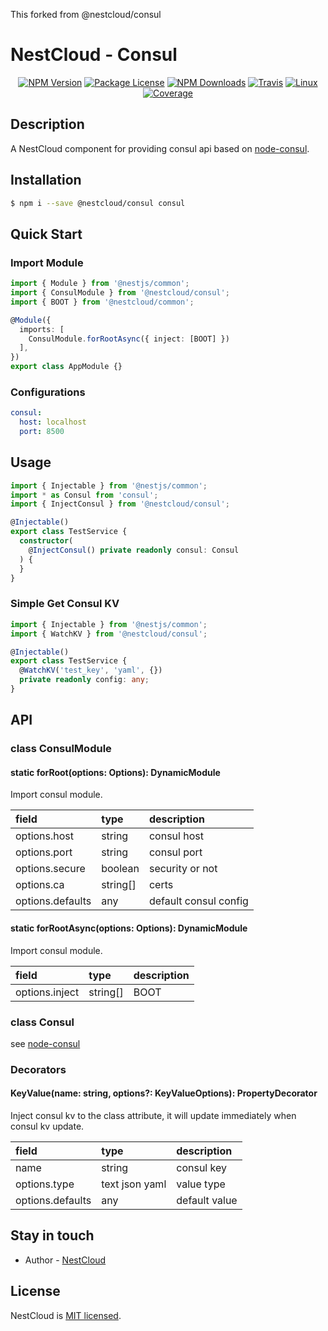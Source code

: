 This forked from @nestcloud/consul

[travis-image]: https://api.travis-ci.org/nest-cloud/nestcloud.svg?branch=master
[travis-url]: https://travis-ci.org/nest-cloud/nestcloud
[linux-image]: https://img.shields.io/travis/nest-cloud/nestcloud/master.svg?label=linux
[linux-url]: https://travis-ci.org/nest-cloud/nestcloud

# NestCloud - Consul

<p align="center">
    <a href="https://www.npmjs.com/~nestcloud" target="_blank"><img src="https://img.shields.io/npm/v/@nestcloud/core.svg" alt="NPM Version"/></a>
    <a href="https://www.npmjs.com/~nestcloud" target="_blank"><img src="https://img.shields.io/npm/l/@nestcloud/core.svg" alt="Package License"/></a>
    <a href="https://www.npmjs.com/~nestcloud" target="_blank"><img src="https://img.shields.io/npm/dm/@nestcloud/core.svg" alt="NPM Downloads"/></a>
    <a href="https://travis-ci.org/nest-cloud/nestcloud" target="_blank"><img src="https://travis-ci.org/nest-cloud/nestcloud.svg?branch=master" alt="Travis"/></a>
    <a href="https://travis-ci.org/nest-cloud/nestcloud" target="_blank"><img src="https://img.shields.io/travis/nest-cloud/nestcloud/master.svg?label=linux" alt="Linux"/></a>
    <a href="https://coveralls.io/github/nest-cloud/nestcloud?branch=master" target="_blank"><img src="https://coveralls.io/repos/github/nest-cloud/nestcloud/badge.svg?branch=master" alt="Coverage"/></a>
</p>

## Description

A NestCloud component for providing consul api based on [node-consul](https://github.com/silas/node-consul).

## Installation

```bash
$ npm i --save @nestcloud/consul consul
```

## Quick Start

### Import Module

```typescript
import { Module } from '@nestjs/common';
import { ConsulModule } from '@nestcloud/consul';
import { BOOT } from '@nestcloud/common';

@Module({
  imports: [
    ConsulModule.forRootAsync({ inject: [BOOT] })
  ],
})
export class AppModule {}
```

### Configurations

```yaml
consul:
  host: localhost
  port: 8500
```

## Usage

```typescript
import { Injectable } from '@nestjs/common';
import * as Consul from 'consul';
import { InjectConsul } from '@nestcloud/consul';

@Injectable()
export class TestService {
  constructor(
    @InjectConsul() private readonly consul: Consul
  ) {
  }
}
```

### Simple Get Consul KV

```typescript
import { Injectable } from '@nestjs/common';
import { WatchKV } from '@nestcloud/consul';

@Injectable()
export class TestService {
  @WatchKV('test_key', 'yaml', {})
  private readonly config: any;
}
```

## API

### class ConsulModule

#### static forRoot\(options: Options\): DynamicModule

Import consul module.

| field            | type     | description           |
| :--------------- | :------- | :-------------------- |
| options.host     | string   | consul host           |
| options.port     | string   | consul port           |
| options.secure   | boolean  | security or not       |
| options.ca       | string[] | certs                 |
| options.defaults | any      | default consul config |

#### static forRootAsync\(options: Options\): DynamicModule

Import consul module.

| field          | type     | description |
| :------------- | :------- | :---------- |
| options.inject | string[] | BOOT        |

### class Consul

see [node-consul](https://github.com/silas/node-consul)

### Decorators

#### KeyValue(name: string, options?: KeyValueOptions): PropertyDecorator

Inject consul kv to the class attribute, it will update immediately when consul kv update.

| field            | type           | description   |
| :--------------- | :------------- | :------------ |
| name             | string         | consul key    |
| options.type     | text json yaml | value type    |
| options.defaults | any            | default value |

## Stay in touch

- Author - [NestCloud](https://github.com/nest-cloud)

## License

  NestCloud is [MIT licensed](LICENSE).
